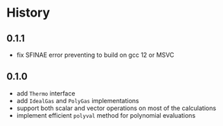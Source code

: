 # History

## 0.1.1

- fix SFINAE error preventing to build on gcc 12 or MSVC

## 0.1.0

- add `Thermo` interface
- add `IdealGas` and `PolyGas` implementations
- support both scalar and vector operations on most of the calculations
- implement efficient `polyval` method for polynomial evaluations
